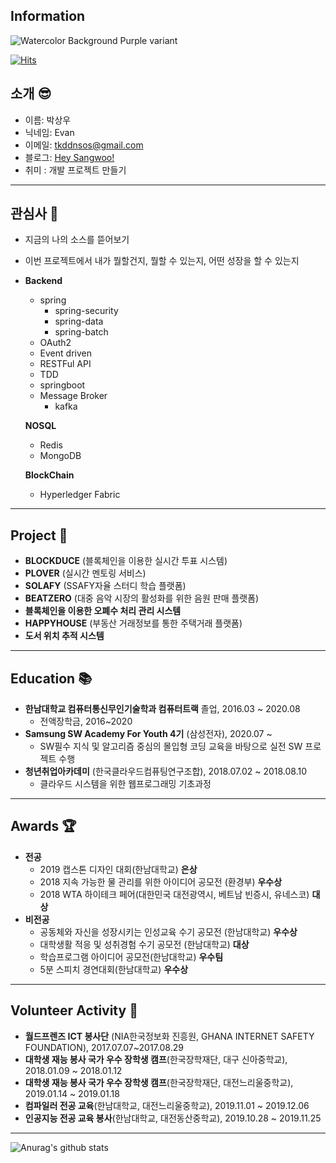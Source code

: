 <h2>Information</h2>

<!--
**upswp/upswp** is a ✨ _special_ ✨ repository because its `README.md` (this file) appears on your GitHub profile.

Here are some ideas to get you started:

- 🔭 I’m currently working on ...

- 🌱 I’m currently learning ...

- 👯 I’m looking to collaborate on ...

- 🤔 I’m looking for help with ...

- 💬 Ask me about ...

- 📫 How to reach me: ...

- 😄 Pronouns: ...

- ⚡ Fun fact: ...
  -->
![Watercolor Background Purple variant](https://user-images.githubusercontent.com/70404643/111873946-2d3e5b00-89d6-11eb-8abe-5bca5d2029b0.png)

  [![Hits](https://hits.seeyoufarm.com/api/count/incr/badge.svg?url=https%3A%2F%2Fgithub.com%2Fupswp&count_bg=%23353866&title_bg=%23B4B6BC&icon=twoo.svg&icon_color=%23494DF5&title=Hello+Sangwoo%21&edge_flat=false)](https://hits.seeyoufarm.com)

  ## 소개 😎

  - 이름: 박상우
  - 닉네임: Evan
  - 이메일: [tkddnsos@gmail.com](tkddnsos@gmail.com)
  - 블로그: [Hey Sangwoo!](https://upsw-p.tistory.com/)
  - 취미 : 개발 프로젝트 만들기

  ---

  ## 관심사 🌟

  - 지금의 나의 소스를 뜯어보기

  - 이번 프로젝트에서 내가 뭘할건지, 뭘할 수 있는지, 어떤 성장을 할 수 있는지

  - **Backend**

    - spring
      - spring-security
      - spring-data
      - spring-batch
    - OAuth2
    - Event driven
    - RESTFul API
    - TDD
    - springboot
    - Message Broker
      - kafka

    **NOSQL**

    - Redis
    - MongoDB

    **BlockChain**

    - Hyperledger Fabric

  ---

  ## Project 🎇

  - **BLOCKDUCE** (블록체인을 이용한 실시간 투표 시스템)
  - **PLOVER**  (실시간 멘토링 서비스)
  - **SOLAFY** (SSAFY자율 스터디 학습 플랫폼)
  - **BEATZERO** (대중 음악 시장의 활성화를 위한 음원 판매 플랫폼)
  - **블록체인을 이용한 오폐수 처리 관리 시스템**
  - **HAPPYHOUSE** (부동산 거래정보를 통한 주택거래 플랫폼)
  - **도서 위치 추적 시스템**

  ---

  ## Education 📚

  - **한남대학교 컴퓨터통신무인기술학과 컴퓨터트랙** 졸업, 2016.03 ~ 2020.08
    - 전액장학금, 2016~2020
  - **Samsung SW Academy For Youth 4기** (삼성전자), 2020.07 ~
    - SW필수 지식 및 알고리즘 중심의 몰입형 코딩 교육을 바탕으로 실전 SW 프로젝트 수행
  - **청년취업아카데미** (한국클라우드컴퓨팅연구조합), 2018.07.02 ~ 2018.08.10
    - 클라우드 시스템을 위한 웹프로그래밍 기초과정

  ---

  ## Awards 🏆

  - **전공**
    - 2019 캡스톤 디자인 대회(한남대학교) **은상**
    - 2018 지속 가능한 물 관리를 위한 아이디어 공모전 (환경부) **우수상**
    - 2018 WTA 하이테크 페어(대한민국 대전광역시, 베트남 빈증시, 유네스코) **대상**
  - **비전공**
    - 공동체와 자신을 성장시키는 인성교육 수기 공모전 (한남대학교) **우수상**
    - 대학생활 적응 및 성취경험 수기 공모전 (한남대학교) **대상**
    - 학습프로그램 아이디어 공모전(한남대학교) **우수팀**
    - 5분 스피치 경연대회(한남대학교) **우수상**

  ---

  ## Volunteer Activity 👋

  - **월드프렌즈 ICT 봉사단** (NIA한국정보화 진흥원, GHANA INTERNET SAFETY FOUNDATION), 2017.07.07~2017.08.29
  - **대학생 재능 봉사 국가 우수 장학생 캠프**(한국장학재단, 대구 신아중학교), 2018.01.09 ~ 2018.01.12
  - **대학생 재능 봉사 국가 우수 장학생 캠프**(한국장학재단, 대전느리울중학교), 2019.01.14 ~ 2019.01.18
  - **컴파일러 전공 교육**(한남대학교, 대전느리울중학교), 2019.11.01 ~ 2019.12.06
  - **인공지능 전공 교육 봉사**(한남대학교, 대전동산중학교), 2019.10.28 ~ 2019.11.25

  ---

  ![Anurag's github stats](https://github-readme-stats.vercel.app/api?username=upswp&show_icons=true&theme=radical)
  <br>

